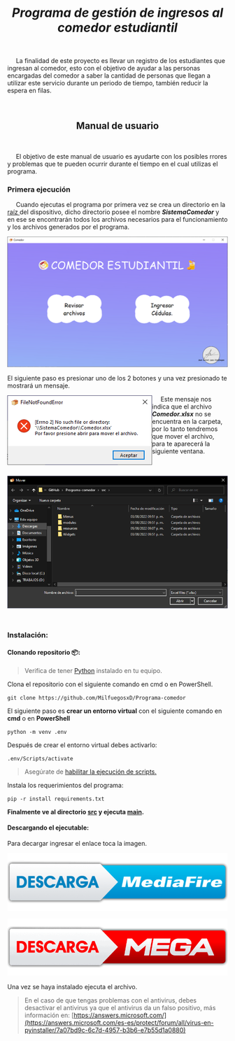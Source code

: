 <center>
    <h1>
        <b><i>Programa de gestión de ingresos al comedor estudiantil</i></b>
    </h1>
</center>
<br> 
    <p>
        &nbsp;&nbsp;&nbsp;&nbsp; La finalidad de este proyecto es llevar un registro de los estudiantes que 
        ingresan al comedor, esto con el objetivo de ayudar a las personas encargadas del comedor a saber la
        cantidad de personas que llegan a utilizar este servicio durante un periodo de tiempo, también reducir
        la espera en filas.
    </p>
</br>

<center>
    <h2>Manual de usuario</h2>
</center>
<br>
    <p>
        &nbsp;&nbsp;&nbsp;&nbsp; El objetivo de este manual de usuario es ayudarte con los posibles
        rrores y problemas que te pueden ocurrir durante el tiempo en el cual utilizas el programa.
    </p>
        <h3>Primera ejecución</h3>
    <p>
        &nbsp;&nbsp;&nbsp;&nbsp; Cuando ejecutas el programa por primera vez se crea un
        directorio en la <A HREF = "https://es.wikipedia.org/wiki/Directorio_ra%C3%ADz"> raíz 
        </A> del dispositivo, dicho directorio posee el nombre <b><i>SistemaComedor</i></b> y en
        ese se encontrarán todos los archivos necesarios para el funcionamiento y los archivos
        generados por el programa. 
    </p>
    <center>
        <img src = "src/resources/assets/main.png">
    </center>
    <p>
        El siguiente paso es presionar uno de los 2 botones y una vez presionado te mostrará un mensaje.
    </p>
    <img src = "src/resources/assets/FileNotFoundError.png" align = "left">
    &nbsp;&nbsp;&nbsp;&nbsp; Este mensaje nos indica que el archivo <b><i>Comedor.xlsx</i></b> no se
    encuentra en la carpeta, por lo tanto tendremos que mover el archivo, para te aparecerá la
    siguiente ventana.
    <img src = "src/resources/assets/FileDialog.png" vspace = "25">
</br>

<h3>Instalación: </h3>

<h4>Clonando repositorio 📦:</h4>

> Verifica de tener [Python](https://www.python.org/downloads/release/python-3106/)
instalado en tu equipo.

Clona el repositorio con el siguiente comando en cmd o en PowerShell.

    git clone https://github.com/MilfuegosxD/Programa-comedor

El siguiente paso es **crear un entorno virtual** con el siguiente comando en **cmd** o en **PowerShell**

    python -m venv .env

Después de crear el entorno virtual debes activarlo:

    .env/Scripts/activate

> Asegúrate de [habilitar la ejecución de scripts.](https://es.stackoverflow.com/questions/321611/problema-con-scripts-en-visual-studio-code)

Instala los requerimientos del programa:

    pip -r install requirements.txt

**Finalmente ve al directorio [src](src/) y ejecuta [main](main.py).**

#### Descargando el ejecutable:

Para decargar ingresar el enlace toca la imagen.

[![MediaFire](/src/resources/assets/Mediafire.png)](https://www.mediafire.com/file/kqqv1epxgfjru1h/ProgramaComedor.exe/file)

[![Mega](src/resources/assets/Mega.png)](https://mega.nz/file/3SQ1mKBS#uEHQBhrgm-nvXe9LPe05HqW5WFutDPsoH1TjDdpUKjY)

Una vez se haya instalado ejecuta el archivo.

> En el caso de que tengas problemas con el antivirus, debes desactivar el antivirus ya que el antivirus da un falso positivo, más información en: [https://answers.microsoft.com/](https://answers.microsoft.com/es-es/protect/forum/all/virus-en-pyinstaller/7a07bd9c-6c7d-4957-b3b6-e7b55d1a0880)

</p>
</br>